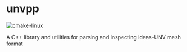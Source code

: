 # unvpp

[![cmake-linux](https://github.com/eigenemara/unvpp/actions/workflows/cmake-linux.yml/badge.svg)](https://github.com/eigenemara/unvpp/actions/workflows/cmake-linux.yml)

A C++ library and utilities for parsing and inspecting Ideas-UNV mesh format
